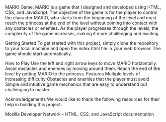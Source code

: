 MARIO Game:
MARIO is a game that I designed and developed using HTML, CSS, and JavaScript. The objective of the game is for the player to control the character MARIO, who starts from the beginning of the level and must reach the princess at the end of the level without coming into contact with any obstacles or enemies. As the player progresses through the levels, the complexity of the game increases, making it more challenging and exciting.

Getting Started
To get started with this project, simply clone the repository to your local machine and open the index.html file in your web browser. The game should start automatically.

How to Play
Use the left and right arrow keys to move MARIO horizontally.
Avoid obstacles and enemies by moving around them.
Reach the end of the level by getting MARIO to the princess.
Features
Multiple levels of increasing difficulty
Obstacles and enemies that the player must avoid
Simple and intuitive game mechanics that are easy to understand but challenging to master

Acknowledgements
We would like to thank the following resources for their help in building this project:

Mozilla Developer Network - HTML, CSS, and JavaScript documentation

